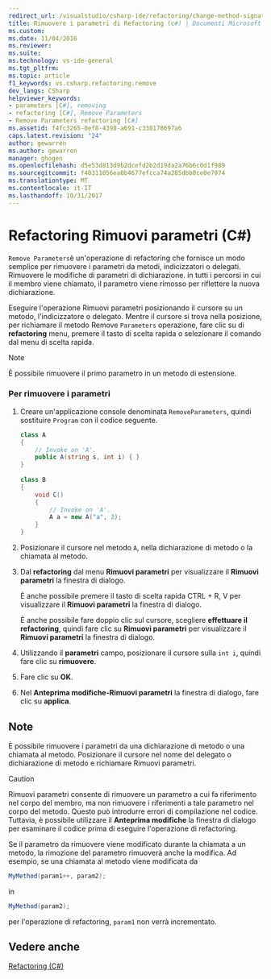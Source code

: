 ```yaml
---
redirect_url: /visualstudio/csharp-ide/refactoring/change-method-signature
title: Rimuovere i parametri di Refactoring (c#) | Documenti Microsoft
ms.custom: 
ms.date: 11/04/2016
ms.reviewer: 
ms.suite: 
ms.technology: vs-ide-general
ms.tgt_pltfrm: 
ms.topic: article
f1_keywords: vs.csharp.refactoring.remove
dev_langs: CSharp
helpviewer_keywords:
- parameters [C#], removing
- refactoring [C#], Remove Parameters
- Remove Parameters refactoring [C#]
ms.assetid: f4fc3265-0ef8-4398-a691-c338178697a6
caps.latest.revision: "24"
author: gewarren
ms.author: gewarren
manager: ghogen
ms.openlocfilehash: d5e53d813d9b2dcefd2b2d19da2a76b6c0d1f989
ms.sourcegitcommit: f40311056ea0b4677efcca74a285dbb0ce0e7974
ms.translationtype: MT
ms.contentlocale: it-IT
ms.lasthandoff: 10/31/2017
---
```

# <a name="remove-parameters-refactoring-c"></a>Refactoring Rimuovi parametri (C#)
`Remove Parameters`è un'operazione di refactoring che fornisce un modo semplice per rimuovere i parametri da metodi, indicizzatori o delegati. Rimuovere le modifiche di parametri di dichiarazione. in tutti i percorsi in cui il membro viene chiamato, il parametro viene rimosso per riflettere la nuova dichiarazione.  
  
 Eseguire l'operazione Rimuovi parametri posizionando il cursore su un metodo, l'indicizzatore o delegato. Mentre il cursore si trova nella posizione, per richiamare il metodo Remove `Parameters` operazione, fare clic su di **refactoring** menu, premere il tasto di scelta rapida o selezionare il comando dal menu di scelta rapida.  
  
> [!NOTE]
>  È possibile rimuovere il primo parametro in un metodo di estensione.  
  
### <a name="to-remove-parameters"></a>Per rimuovere i parametri  
  
1.  Creare un'applicazione console denominata `RemoveParameters`, quindi sostituire `Program` con il codice seguente.  
  
    ```csharp  
    class A  
    {  
        // Invoke on 'A'.  
        public A(string s, int i) { }  
    }  
  
    class B  
    {  
        void C()  
        {  
            // Invoke on 'A'.  
            A a = new A("a", 2);  
        }  
    }  
    ```  
  
2.  Posizionare il cursore nel metodo `A`, nella dichiarazione di metodo o la chiamata al metodo.  
  
3.  Dal **refactoring** dal menu **Rimuovi parametri** per visualizzare il **Rimuovi parametri** la finestra di dialogo.  
  
     È anche possibile premere il tasto di scelta rapida CTRL + R, V per visualizzare il **Rimuovi parametri** la finestra di dialogo.  
  
     È anche possibile fare doppio clic sul cursore, scegliere **effettuare il refactoring**, quindi fare clic su **Rimuovi parametri** per visualizzare il **Rimuovi parametri** la finestra di dialogo.  
  
4.  Utilizzando il **parametri** campo, posizionare il cursore sulla `int i`, quindi fare clic su **rimuovere**.  
  
5.  Fare clic su **OK**.  
  
6.  Nel **Anteprima modifiche-Rimuovi parametri** la finestra di dialogo, fare clic su **applica**.  
  
## <a name="remarks"></a>Note  
 È possibile rimuovere i parametri da una dichiarazione di metodo o una chiamata al metodo. Posizionare il cursore nel nome del delegato o dichiarazione di metodo e richiamare Rimuovi parametri.  
  
> [!CAUTION]
>  Rimuovi parametri consente di rimuovere un parametro a cui fa riferimento nel corpo del membro, ma non rimuovere i riferimenti a tale parametro nel corpo del metodo. Questo può introdurre errori di compilazione nel codice. Tuttavia, è possibile utilizzare il **Anteprima modifiche** la finestra di dialogo per esaminare il codice prima di eseguire l'operazione di refactoring.  
  
 Se il parametro da rimuovere viene modificato durante la chiamata a un metodo, la rimozione del parametro rimuoverà anche la modifica. Ad esempio, se una chiamata al metodo viene modificata da  
  
```csharp  
MyMethod(param1++, param2);  
```  
  
 in  
  
```csharp  
MyMethod(param2);  
```  
  
 per l'operazione di refactoring, `param1` non verrà incrementato.  
  
## <a name="see-also"></a>Vedere anche  
 [Refactoring (C#)](refactoring-csharp.md)